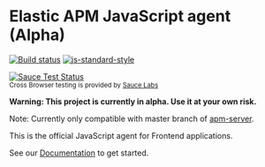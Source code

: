 # Elastic APM JavaScript agent (Alpha)

[![Build status](https://travis-ci.org/elastic/apm-agent-js-base.svg?branch=master)](https://travis-ci.org/elastic/apm-agent-js-base)
[![js-standard-style](https://img.shields.io/badge/code%20style-standard-brightgreen.svg?style=flat)](https://github.com/feross/standard)

[![Sauce Test Status](https://saucelabs.com/browser-matrix/elastic-apm-base.svg)](https://saucelabs.com/u/elastic-apm-base)
<br><sup>Cross Browser testing is provided by [Sauce Labs](https://saucelabs.com/)</sup>

**Warning: This project is currently in alpha. Use it at your own risk.**

Note: Currently only compatible with master branch of [apm-server](https://github.com/elastic/apm-server).

This is the official JavaScript agent for Frontend applications.

See our [Documentation](https://www.elastic.co/guide/en/apm/agent/js-base/current/index.html) to get started.

